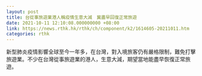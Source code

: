 ```yaml
---
layout: post
title: 台從事旅遊業港人稱疫情生意大減　冀盡早回復正常旅遊
date: 2021-10-11 12:10:08.000000000 +08:00
link: https://news.rthk.hk/rthk/ch/component/k2/1614605-20211011.htm
categories: rthk
---
```


新型肺炎疫情影響全球至今一年多，在台灣，對入境旅客仍有嚴格限制，難免打擊旅遊業。不少在台灣從事旅遊業的港人，生意大減，期望當地能盡早恢復正常旅遊。
